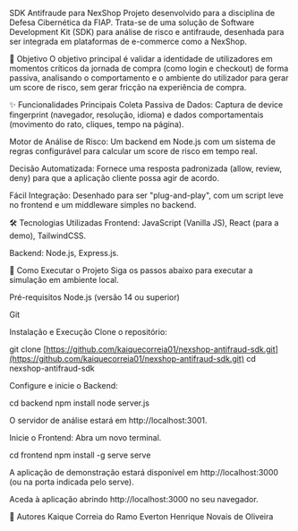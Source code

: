 SDK Antifraude para NexShop
Projeto desenvolvido para a disciplina de Defesa Cibernética da FIAP. Trata-se de uma solução de Software Development Kit (SDK) para análise de risco e antifraude, desenhada para ser integrada em plataformas de e-commerce como a NexShop.

🎯 Objetivo
O objetivo principal é validar a identidade de utilizadores em momentos críticos da jornada de compra (como login e checkout) de forma passiva, analisando o comportamento e o ambiente do utilizador para gerar um score de risco, sem gerar fricção na experiência de compra.

✨ Funcionalidades Principais
Coleta Passiva de Dados: Captura de device fingerprint (navegador, resolução, idioma) e dados comportamentais (movimento do rato, cliques, tempo na página).

Motor de Análise de Risco: Um backend em Node.js com um sistema de regras configurável para calcular um score de risco em tempo real.

Decisão Automatizada: Fornece uma resposta padronizada (allow, review, deny) para que a aplicação cliente possa agir de acordo.

Fácil Integração: Desenhado para ser "plug-and-play", com um script leve no frontend e um middleware simples no backend.

🛠️ Tecnologias Utilizadas
Frontend: JavaScript (Vanilla JS), React (para a demo), TailwindCSS.

Backend: Node.js, Express.js.

🚀 Como Executar o Projeto
Siga os passos abaixo para executar a simulação em ambiente local.

Pré-requisitos
Node.js (versão 14 ou superior)

Git

Instalação e Execução
Clone o repositório:

git clone [https://github.com/kaiquecorreia01/nexshop-antifraud-sdk.git](https://github.com/kaiquecorreia01/nexshop-antifraud-sdk.git)
cd nexshop-antifraud-sdk

Configure e inicie o Backend:

cd backend
npm install
node server.js

O servidor de análise estará em  http://localhost:3001.

Inicie o Frontend:
Abra um novo terminal.

cd frontend
npm install -g serve
serve

A aplicação de demonstração estará disponível em http://localhost:3000 (ou na porta indicada pelo serve).

Aceda à aplicação abrindo http://localhost:3000 no seu navegador.

👥 Autores
Kaique Correia do Ramo
Everton Henrique Novais de Oliveira


